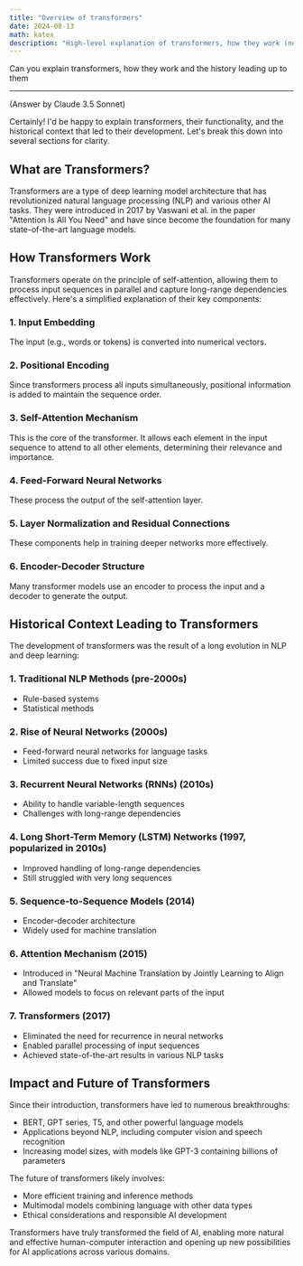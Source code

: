```yaml
---
title: "Overview of transformers"
date: 2024-08-13
math: katex
description: "High-level explanation of transformers, how they work (no math), and the history leading up to them."
---
```

Can you explain transformers, how they work and the history leading up to them

---

(Answer by Claude 3.5 Sonnet)

Certainly! I'd be happy to explain transformers, their functionality, and the historical context that led to their development. Let's break this down into several sections for clarity.

## What are Transformers?

Transformers are a type of deep learning model architecture that has revolutionized natural language processing (NLP) and various other AI tasks. They were introduced in 2017 by Vaswani et al. in the paper "Attention Is All You Need" and have since become the foundation for many state-of-the-art language models.

## How Transformers Work

Transformers operate on the principle of self-attention, allowing them to process input sequences in parallel and capture long-range dependencies effectively. Here's a simplified explanation of their key components:

### 1. Input Embedding
The input (e.g., words or tokens) is converted into numerical vectors.

### 2. Positional Encoding
Since transformers process all inputs simultaneously, positional information is added to maintain the sequence order.

### 3. Self-Attention Mechanism
This is the core of the transformer. It allows each element in the input sequence to attend to all other elements, determining their relevance and importance.

### 4. Feed-Forward Neural Networks
These process the output of the self-attention layer.

### 5. Layer Normalization and Residual Connections
These components help in training deeper networks more effectively.

### 6. Encoder-Decoder Structure
Many transformer models use an encoder to process the input and a decoder to generate the output.

## Historical Context Leading to Transformers

The development of transformers was the result of a long evolution in NLP and deep learning:

### 1. Traditional NLP Methods (pre-2000s)
- Rule-based systems
- Statistical methods

### 2. Rise of Neural Networks (2000s)
- Feed-forward neural networks for language tasks
- Limited success due to fixed input size

### 3. Recurrent Neural Networks (RNNs) (2010s)
- Ability to handle variable-length sequences
- Challenges with long-range dependencies

### 4. Long Short-Term Memory (LSTM) Networks (1997, popularized in 2010s)
- Improved handling of long-range dependencies
- Still struggled with very long sequences

### 5. Sequence-to-Sequence Models (2014)
- Encoder-decoder architecture
- Widely used for machine translation

### 6. Attention Mechanism (2015)
- Introduced in "Neural Machine Translation by Jointly Learning to Align and Translate"
- Allowed models to focus on relevant parts of the input

### 7. Transformers (2017)
- Eliminated the need for recurrence in neural networks
- Enabled parallel processing of input sequences
- Achieved state-of-the-art results in various NLP tasks

## Impact and Future of Transformers

Since their introduction, transformers have led to numerous breakthroughs:

- BERT, GPT series, T5, and other powerful language models
- Applications beyond NLP, including computer vision and speech recognition
- Increasing model sizes, with models like GPT-3 containing billions of parameters

The future of transformers likely involves:
- More efficient training and inference methods
- Multimodal models combining language with other data types
- Ethical considerations and responsible AI development

Transformers have truly transformed the field of AI, enabling more natural and effective human-computer interaction and opening up new possibilities for AI applications across various domains.